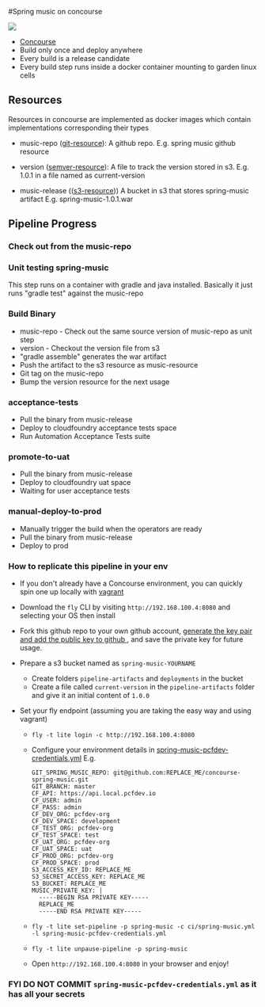 #Spring music on concourse

![](images/pipeline.png)

* [Concourse](http://councourse.ci)
* Build only once and deploy anywhere
* Every build is a release candidate
* Every build step runs inside a docker container mounting to garden linux cells

## Resources

Resources in concourse are implemented as docker images which contain implementations corresponding their types

* music-repo ([git-resource](https://github.com/concourse/git-resource)): A github repo. E.g. spring music github resource

* version ([semver-resource](https://github.com/concourse/semver-resource)): A file to track the version stored in s3. E.g. 1.0.1 in a file named as current-version

* music-release (([s3-resource](https://github.com/concourse/s3-resource))) A bucket in s3 that stores spring-music artifact E.g. spring-music-1.0.1.war

## Pipeline Progress

### Check out from the music-repo

### Unit testing spring-music

This step runs on a container with gradle and java installed.
Basically it just runs "gradle test" against the music-repo

### Build Binary

* music-repo - Check out the same source version of music-repo as unit step
* version - Checkout the version file from s3
* "gradle assemble" generates the war artifact
* Push the artifact to the s3 resource as music-resource
* Git tag on the music-repo
* Bump the version resource for the next usage

### acceptance-tests

* Pull the binary from music-release
* Deploy to cloudfoundry acceptance tests space
* Run Automation Acceptance Tests suite

### promote-to-uat

* Pull the binary from music-release
* Deploy to cloudfoundry uat space
* Waiting for user acceptance tests

### manual-deploy-to-prod

* Manually trigger the build when the operators are ready
* Pull the binary from music-release
* Deploy to prod

### How to replicate this pipeline in your env

* If you don't already have a Concourse environment, you can quickly spin one up locally with [vagrant](https://concourse.ci/vagrant.html])

* Download the `fly` CLI by visiting `http://192.168.100.4:8080` and selecting your OS then install

* Fork this github repo to your own github account, [ generate the key pair and add the public key to github ](https://help.github.com/articles/generating-ssh-keys/), and save the private key for future usage.


* Prepare a s3 bucket named as `spring-music-YOURNAME`
  * Create folders `pipeline-artifacts` and `deployments` in the bucket
  * Create a file called `current-version` in the `pipeline-artifacts` folder and give it an initial content of `1.0.0`


* Set your fly endpoint (assuming you are taking the easy way and using vagrant)

  * `fly -t lite login -c http://192.168.100.4:8080`

  * Configure your environment details in [spring-music-pcfdev-credentials.yml](spring-music-pcfdev-credentials.yml)
    E.g.

    ```
    GIT_SPRING_MUSIC_REPO: git@github.com:REPLACE_ME/concourse-spring-music.git
    GIT_BRANCH: master
    CF_API: https://api.local.pcfdev.io
    CF_USER: admin
    CF_PASS: admin
    CF_DEV_ORG: pcfdev-org
    CF_DEV_SPACE: development
    CF_TEST_ORG: pcfdev-org
    CF_TEST_SPACE: test
    CF_UAT_ORG: pcfdev-org
    CF_UAT_SPACE: uat
    CF_PROD_ORG: pcfdev-org
    CF_PROD_SPACE: prod
    S3_ACCESS_KEY_ID: REPLACE_ME
    S3_SECRET_ACCESS_KEY: REPLACE_ME
    S3_BUCKET: REPLACE_ME
    MUSIC_PRIVATE_KEY: |
      -----BEGIN RSA PRIVATE KEY-----
      REPLACE_ME
      -----END RSA PRIVATE KEY-----
    ```

  * `fly -t lite set-pipeline -p spring-music -c ci/spring-music.yml -l spring-music-pcfdev-credentials.yml`
  * `fly -t lite unpause-pipeline -p spring-music`
  * Open `http://192.168.100.4:8080` in your browser and enjoy!

###  __FYI DO NOT COMMIT `spring-music-pcfdev-credentials.yml` as it has all your secrets__
